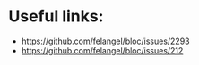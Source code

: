 # Useful links: 
- https://github.com/felangel/bloc/issues/2293
- https://github.com/felangel/bloc/issues/212

